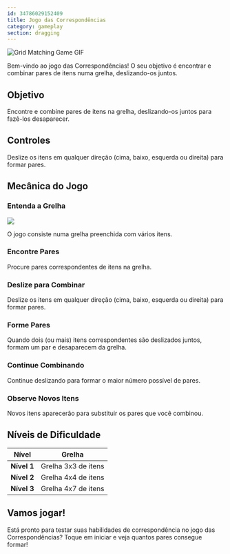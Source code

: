 ```yaml
---
id: 34786029152409
title: Jogo das Correspondências
category: gameplay
section: dragging
---
```

![Grid Matching Game GIF](https://help.studycat.com/hc/article_attachments/34965697809049)

Bem-vindo ao jogo das Correspondências! O seu objetivo é encontrar e combinar pares de itens numa grelha, deslizando-os juntos.

## Objetivo

Encontre e combine pares de itens na grelha, deslizando-os juntos para fazê-los desaparecer.

## Controles

Deslize os itens em qualquer direção (cima, baixo, esquerda ou direita) para formar pares.

## Mecânica do Jogo

### Entenda a Grelha

![](https://help.studycat.com/hc/article_attachments/34786044757657)

O jogo consiste numa grelha preenchida com vários itens.

### Encontre Pares

Procure pares correspondentes de itens na grelha.

### Deslize para Combinar

Deslize os itens em qualquer direção (cima, baixo, esquerda ou direita) para formar pares.

### Forme Pares

Quando dois (ou mais) itens correspondentes são deslizados juntos, formam um par e desaparecem da grelha.

### Continue Combinando

Continue deslizando para formar o maior número possível de pares.

### Observe Novos Itens

Novos itens aparecerão para substituir os pares que você combinou.

## Níveis de Dificuldade

| Nível | Grelha |
| --- | --- |
| **Nível 1** | Grelha 3x3 de itens |
| **Nível 2** | Grelha 4x4 de itens |
| **Nível 3** | Grelha 4x7 de itens |

## Vamos jogar!

Está pronto para testar suas habilidades de correspondência no jogo das Correspondências? Toque em iniciar e veja quantos pares consegue formar!

